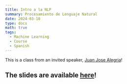 ```yaml
---
title: Intro a la NLP
summary: Procesamiento de Lenguaje Natural
date: 2024-03-18
type: docs
math: true
tags:
  - Machine Learning
  - Course
  - Spanish
---
```


This is a class from an invited speaker, [Juan Jose Alegria](https://cl.linkedin.com/in/juanjo-alegria)! 

## The slides are available [here](https://github.com/valbarriere/CC5205-Mineria-Datos-Content/raw/refs/heads/main/slides_es/c12_introducción_nlp.pdf)!